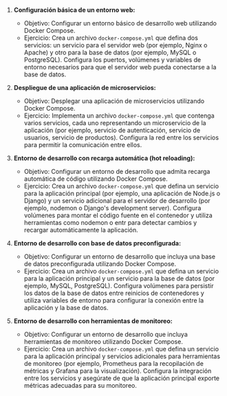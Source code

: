1. **Configuración básica de un entorno web:**
   - Objetivo: Configurar un entorno básico de desarrollo web utilizando Docker Compose.
   - Ejercicio: Crea un archivo `docker-compose.yml` que defina dos servicios: un servicio para el servidor web (por ejemplo, Nginx o Apache) y otro para la base de datos (por ejemplo, MySQL o PostgreSQL). Configura los puertos, volúmenes y variables de entorno necesarios para que el servidor web pueda conectarse a la base de datos.

2. **Despliegue de una aplicación de microservicios:**
   - Objetivo: Desplegar una aplicación de microservicios utilizando Docker Compose.
   - Ejercicio: Implementa un archivo `docker-compose.yml` que contenga varios servicios, cada uno representando un microservicio de la aplicación (por ejemplo, servicio de autenticación, servicio de usuarios, servicio de productos). Configura la red entre los servicios para permitir la comunicación entre ellos.

3. **Entorno de desarrollo con recarga automática (hot reloading):**
   - Objetivo: Configurar un entorno de desarrollo que admita recarga automática de código utilizando Docker Compose.
   - Ejercicio: Crea un archivo `docker-compose.yml` que defina un servicio para la aplicación principal (por ejemplo, una aplicación de Node.js o Django) y un servicio adicional para el servidor de desarrollo (por ejemplo, nodemon o Django's development server). Configura volúmenes para montar el código fuente en el contenedor y utiliza herramientas como nodemon o entr para detectar cambios y recargar automáticamente la aplicación.

4. **Entorno de desarrollo con base de datos preconfigurada:**
   - Objetivo: Configurar un entorno de desarrollo que incluya una base de datos preconfigurada utilizando Docker Compose.
   - Ejercicio: Crea un archivo `docker-compose.yml` que defina un servicio para la aplicación principal y un servicio para la base de datos (por ejemplo, MySQL, PostgreSQL). Configura volúmenes para persistir los datos de la base de datos entre reinicios de contenedores y utiliza variables de entorno para configurar la conexión entre la aplicación y la base de datos.

5. **Entorno de desarrollo con herramientas de monitoreo:**
   - Objetivo: Configurar un entorno de desarrollo que incluya herramientas de monitoreo utilizando Docker Compose.
   - Ejercicio: Crea un archivo `docker-compose.yml` que defina un servicio para la aplicación principal y servicios adicionales para herramientas de monitoreo (por ejemplo, Prometheus para la recopilación de métricas y Grafana para la visualización). Configura la integración entre los servicios y asegúrate de que la aplicación principal exporte métricas adecuadas para su monitoreo.